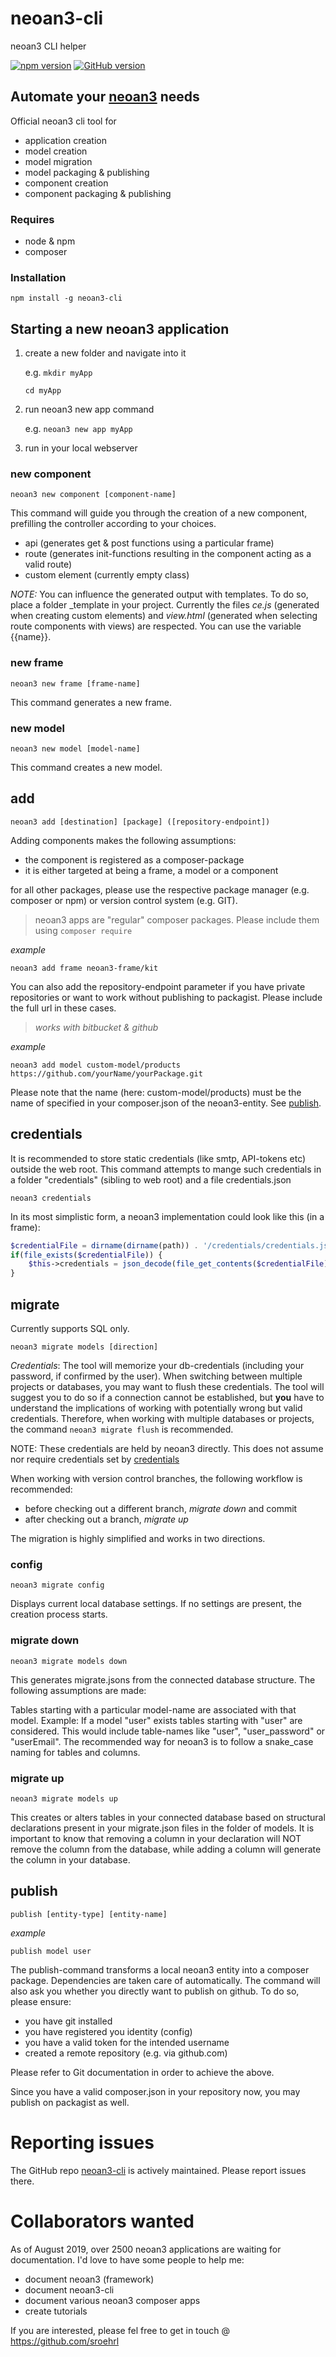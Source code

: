 # neoan3-cli
neoan3 CLI helper

[![npm version](https://badge.fury.io/js/neoan3-cli.svg)](https://badge.fury.io/js/neoan3-cli)
[![GitHub version](https://badge.fury.io/gh/sroehrl%2Fneoan3-cli.svg)](https://badge.fury.io/gh/sroehrl%2Fneoan3-cli)

## Automate your [neoan3](https://github.com/sroehrl/neoan3) needs

Official neoan3 cli tool for

- application creation
- model creation
- model migration
- model packaging & publishing
- component creation
- component packaging & publishing

### Requires
- node & npm
- composer

### Installation

```  
npm install -g neoan3-cli
```

## Starting a new neoan3 application

1. create a new folder and navigate into it

    e.g. `mkdir myApp`

    `cd myApp`

2. run neoan3 new app command

    e.g. `neoan3 new app myApp`
3. run in your local webserver

### new component
`neoan3 new component [component-name]`

This command will guide you through the creation of a new component, prefilling the controller according to your choices.
- api (generates get & post functions using a particular frame)
- route (generates init-functions resulting in the component acting as a valid route)
- custom element (currently empty class)

*NOTE:* You can influence the generated output with templates. To do so, place a folder _template in your project.
Currently the files _ce.js_ (generated when creating custom elements) and _view.html_ (generated when selecting route components with views)
are respected. You can use the variable {{name}}.

### new frame
`neoan3 new frame [frame-name]`

This command generates a new frame.
### new model
`neoan3 new model [model-name]`

This command creates a new model.

## add
`neoan3 add [destination] [package] ([repository-endpoint])`

Adding components makes the following assumptions:
-  the component is registered as a composer-package
-  it is either targeted at being a frame, a model or a component

for all other packages, please use the respective package manager (e.g. composer or npm) or version control system (e.g. GIT).
>neoan3 apps are "regular" composer packages. Please include them using `composer require`

_example_

`neoan3 add frame neoan3-frame/kit`

You can also add the repository-endpoint parameter if you have private repositories or want to work without publishing to packagist.
Please include the full url in these cases.
>_works with bitbucket & github_

_example_

`neoan3 add model custom-model/products https://github.com/yourName/yourPackage.git`

Please note that the name (here: custom-model/products) must be the name of specified in your composer.json of the neoan3-entity.
See [publish](#publish).

## credentials

It is recommended to store static credentials (like smtp, API-tokens etc) outside the web root. 
This command attempts to mange such credentials in a folder "credentials" (sibling to web root) and a file credentials.json

`neoan3 credentials` 

In its most simplistic form, a neoan3 implementation could look like this (in a frame):
```PHP
$credentialFile = dirname(dirname(path)) . '/credentials/credentials.json';
if(file_exists($credentialFile)) {
    $this->credentials = json_decode(file_get_contents($credentialFile), true);
}
```


## migrate

Currently supports SQL only. 

`neoan3 migrate models [direction]` 

_Credentials_: 
The tool will memorize your db-credentials (including your password, if confirmed by the user).
When switching between multiple projects or databases, you may want to flush these credentials.
The tool will suggest you to do so if a connection cannot be established, but **you** have to understand the implications
of working with potentially wrong but valid credentials. Therefore, when working with multiple databases or projects,
the command `neoan3 migrate flush` is recommended. 

NOTE: These credentials are held by neoan3 directly. This does not assume nor require credentials set by [credentials](#credentials)

When working with version control branches, the following workflow is recommended:

- before checking out a different branch, _migrate down_ and commit
- after checking out a branch, _migrate up_ 

The migration is highly simplified and works in two directions.
### config
`neoan3 migrate config`

Displays current local database settings. If no settings are present, the creation process starts.

### migrate down

`neoan3 migrate models down`

This generates migrate.jsons from the connected database structure. The following assumptions are made:

Tables starting with a particular model-name are associated with that model. Example: If a model "user" exists tables starting with "user" are considered.
This would include table-names like "user", "user_password" or "userEmail". 
The recommended way for neoan3 is to follow a snake_case naming for tables and columns.

### migrate up

`neoan3 migrate models up`

This creates or alters tables in your connected database based on structural declarations present in your migrate.json files in the folder of models.
It is important to know that removing a column in your declaration will NOT remove the column from the database, while adding a column will generate the column in your database.

## publish

`publish [entity-type] [entity-name]`

_example_

`publish model user`

The publish-command transforms a local neoan3 entity into a composer package. Dependencies are taken care of automatically.
The command will also ask you whether you directly want to publish on github. To do so, please ensure:

- you have git installed
- you have registered you identity (config)
- you have a valid token for the intended username
- created a remote repository (e.g. via github.com)

Please refer to Git documentation in order to achieve the above.

Since you have a valid composer.json in your repository now, you may publish on packagist as well.

# Reporting issues

The GitHub repo [neoan3-cli](https://github.com/sroehrl/neoan3-cli) is actively maintained. Please report issues there.

# Collaborators wanted
As of August 2019, over 2500 neoan3 applications are waiting for documentation. I'd love to have some people to help me:

- document neoan3 (framework)
- document neoan3-cli
- document various neoan3 composer apps
- create tutorials

If you are interested, please fel free to get in touch @ https://github.com/sroehrl

